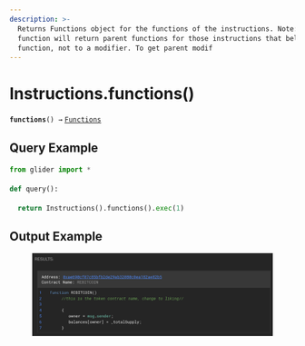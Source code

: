 ```yaml
---
description: >-
  Returns Functions object for the functions of the instructions. Note: The
  function will return parent functions for those instructions that belong to a
  function, not to a modifier. To get parent modif
---
```


# Instructions.functions()

**`functions`**`() →` [`Functions`](../callables/functions/)

## Query Example

```python
from glider import *

def query():
  
  return Instructions().functions().exec(1)
```

## Output Example

<figure><img src="../../.gitbook/assets/image (2).png" alt=""><figcaption></figcaption></figure>
